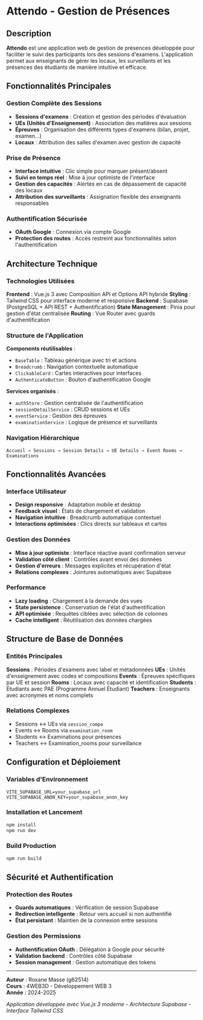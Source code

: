 # Attendo - Gestion de Présences

## Description

**Attendo** est une application web de gestion de présences développée pour faciliter le suivi des participants lors des sessions d'examens. L'application permet aux enseignants de gérer les locaux, les surveillants et les présences des étudiants de manière intuitive et efficace.

## Fonctionnalités Principales

### Gestion Complète des Sessions
- **Sessions d'examens** : Création et gestion des périodes d'évaluation
- **UEs (Unités d'Enseignement)** : Association des matières aux sessions
- **Épreuves** : Organisation des différents types d'examens (bilan, projet, examen...)
- **Locaux** : Attribution des salles d'examen avec gestion de capacité

### Prise de Présence
- **Interface intuitive** : Clic simple pour marquer présent/absent
- **Suivi en temps réel** : Mise à jour optimiste de l'interface
- **Gestion des capacités** : Alertes en cas de dépassement de capacité des locaux
- **Attribution des surveillants** : Assignation flexible des enseignants responsables

### Authentification Sécurisée
- **OAuth Google** : Connexion via compte Google
- **Protection des routes** : Accès restreint aux fonctionnalités selon l'authentification

## Architecture Technique

### Technologies Utilisées
**Frontend** : Vue.js 3 avec Composition API et Options API hybride
**Styling** : Tailwind CSS pour interface moderne et responsive
**Backend** : Supabase (PostgreSQL + API REST + Authentification)
**State Management** : Pinia pour gestion d'état centralisée
**Routing** : Vue Router avec guards d'authentification

### Structure de l'Application

**Components réutilisables** :
- `BaseTable` : Tableau générique avec tri et actions
- `Breadcrumb` : Navigation contextuelle automatique
- `ClickableCard` : Cartes interactives pour interfaces
- `AuthenticateButton` : Bouton d'authentification Google

**Services organisés** :
- `authStore` : Gestion centralisée de l'authentification
- `sessionDetailService` : CRUD sessions et UEs
- `eventService` : Gestion des épreuves
- `examinationService` : Logique de présence et surveillants

### Navigation Hiérarchique
```
Accueil → Sessions → Session Details → UE Details → Event Rooms → Examinations
```

## Fonctionnalités Avancées

### Interface Utilisateur
- **Design responsive** : Adaptation mobile et desktop
- **Feedback visuel** : États de chargement et validation
- **Navigation intuitive** : Breadcrumb automatique contextuel
- **Interactions optimisées** : Clics directs sur tableaux et cartes

### Gestion des Données
- **Mise à jour optimiste** : Interface réactive avant confirmation serveur  
- **Validation côté client** : Contrôles avant envoi des données
- **Gestion d'erreurs** : Messages explicites et récupération d'état
- **Relations complexes** : Jointures automatiques avec Supabase

### Performance
- **Lazy loading** : Chargement à la demande des vues
- **State persistence** : Conservation de l'état d'authentification
- **API optimisée** : Requêtes ciblées avec sélection de colonnes
- **Cache intelligent** : Réutilisation des données chargées

## Structure de Base de Données

### Entités Principales
**Sessions** : Périodes d'examens avec label et métadonnées
**UEs** : Unités d'enseignement avec codes et compositions
**Events** : Épreuves spécifiques par UE et session
**Rooms** : Locaux avec capacité et identification
**Students** : Étudiants avec PAE (Programme Annuel Étudiant)
**Teachers** : Enseignants avec acronymes et noms complets

### Relations Complexes
- Sessions ↔ UEs via `session_compo`
- Events ↔ Rooms via `examination_room` 
- Students ↔ Examinations pour présences
- Teachers ↔ Examination_rooms pour surveillance

## Configuration et Déploiement

### Variables d'Environnement
```
VITE_SUPABASE_URL=your_supabase_url
VITE_SUPABASE_ANON_KEY=your_supabase_anon_key
```

### Installation et Lancement
```bash
npm install
npm run dev
```

### Build Production
```bash
npm run build
```

## Sécurité et Authentification

### Protection des Routes
- **Guards automatiques** : Vérification de session Supabase
- **Redirection intelligente** : Retour vers accueil si non authentifié
- **État persistant** : Maintien de la connexion entre sessions

### Gestion des Permissions
- **Authentification OAuth** : Délégation à Google pour sécurité
- **Validation backend** : Contrôles côté Supabase
- **Session management** : Gestion automatique des tokens

---

**Auteur** : Roxane Masse (g62514)  
**Cours** : 4WEB3D - Développement WEB 3  
**Année** : 2024-2025

*Application développée avec Vue.js 3 moderne - Architecture Supabase - Interface Tailwind CSS*
